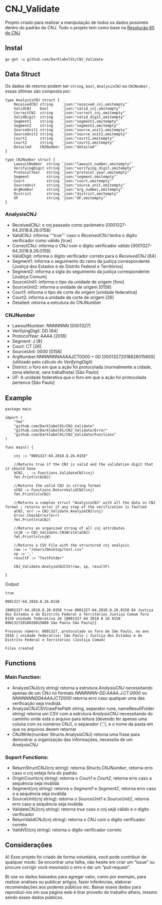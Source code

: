 # CNJ_Validate
Projeto criado para realizar a manipulação de todos os dados possíveis dentro do padrão do CNJ. Todo o projeto tem como base na [Resolução 65 do CNJ](https://atos.cnj.jus.br/files/resolucao_comp_65_16122008_26032019140041.pdf)

## Instal
``` go get -u github.com/Darklabel91/CNJ_Validate ```

## Data Struct
Os dados de retorno podem ser ```string```, ```bool```, ```AnalysisCNJ``` ou ```CNJNumber``` , essas últimas são composta por:

``` 
type AnalysisCNJ struct {
	ReceivedCNJ string    `json:"received_cnj,omitempty"`
	ValidCNJ    bool      `json:"valid_cnj,omitempty"`
	CorrectCNJ  string    `json:"correct_cnj,omitempty"`
	ValidDigit  string    `json:"valid_digit,omitempty"`
	Segment1    string    `json:"segment1,omitempty"`
	Segment2    string    `json:"segment2,omitempty"`
	SourceUnit1 string    `json:"source_unit1,omitempty"`
	SourceUnit2 string    `json:"source_unit2,omitempty"`
	Court1      string    `json:"court1,omitempty"`
	Court2      string    `json:"court2,omitempty"`
	Detailed    CNJNumber `json:"detailed"`
}

type CNJNumber struct {
	LawsuitNumber  string `json:"lawsuit_number,omitempty"`
	VerifyingDigit string `json:"verifying_digit,omitempty"`
	ProtocolYear   string `json:"protocol_year,omitempty"`
	Segment        string `json:"segment,omitempty"`
	Court          string `json:"court,omitempty"`
	SourceUnit     string `json:"source_unit,omitempty"`
	ArgNumber      string `json:"arg_number,omitempty"`
	District       string `json:"district,omitempty"`
	UF             string `json:"UF,omitempty"`
}
```
### AnalysisCNJ
- ReceivedCNJ: o cnj passado como parâmetro [0001327-64.2018.8.26.0158]
- ValidCNJ: informa '''true''' caso o *ReceivedCNJ* tenha o dígito verificador como válido [true]
- CorrectCNJ: informa o CNJ com o dígito verificador válido [0001327-64.2018.8.26.0158]
- ValidDigit: informa o dígito verificador correto para o *ReceivedCNJ* [64]
- Segment1: informa o seguimento do ramo da justiça correspondente [Justiça dos Estados e do Distrito Federal e Territórios]
- Segment2: informa a sigla do seguimento da justiça correspondente [Justiça Comum]
- SourceUnit1: informa o tipo da unidade de origem [foro]
- SourceUnit2: informa a unidade de origem [0158]
- Court1: informa o tipo de corte de origem [unidade federativa]
- Court2: informa a unidade da corte de origem [26]
- Detailed: retorna a estrutura do CNJNumber

### CNJNumber
- LawsuitNumber: NNNNNNN [0001327]
- VerifyingDigit: DD [64]
- ProtocolYear: AAAA [2018]
- Segment: J [8]
- Court: CT [26]
- SourceUnit: 0000 [0158]
- ArgNumber:NNNNNNNAAAAJCT0000 + 00 [00013272018826015800] (utilizado pelo cálculo do *VerifyingDigit*)
- District: o foro em que a ação foi protocolada (normalmente a cidade, zona eleitoral, vara trabalhista) [São Paulo]
- UF: A unidade federativa que o foro em que a ação foi protocolada pertence [São Paulo] 


## Example

``` 
package main

import (
	"fmt"
	"github.com/Darklabel91/CNJ_Validate"
	"github.com/Darklabel91/CNJ_Validate/Error"
	"github.com/Darklabel91/CNJ_Validate/Functions"
)

func main() {

	cnj := "0001327-64.2018.8.26.0158"

	//Returns true if the CNJ is valid and the validation digit that it should have
	bCNJ, _ := Functions.ValidateCNJ(cnj)
	fmt.Println(bCNJ)

	//Returns the valid CNJ in string format
	vCNJ := Functions.ReturnValidCNJ(cnj)
	fmt.Println(vCNJ)

	//Returns a complex struct "AnalysisCNJ" with all the data in CNJ format ; returns error if any step of the verification is faulted
	aCNJ, err := CNJ_Validate.AnalyzeCNJ(cnj)
	Error.CheckError(err)
	fmt.Println(aCNJ)

	//Returns an organized string of all cnj attributes
	cnjW := CNJ_Validate.CNJWrite(aCNJ)
	fmt.Println(cnjW)

	//Returns a CSV File with the structured cnj analysis
	raw := "/Users/Desktop/test.csv"
	sp := ','
	resultF := "TestFolder"

	CNJ_Validate.AnalyzeCNJCSV(raw, sp, resultF)

}

 ```
 Output
 ``` 
true

0001327-64.2018.8.26.0158

{0001327-64.2018.8.26.0158 true 0001327-64.2018.8.26.0158 64 Justiça dos Estados e do Distrito Federal e Territórios Justiça Comum foro 0158 unidade federativa 26 {0001327 64 2018 8 26 0158 00013272018826015800 São Paulo São Paulo}}

Processo número: 0001327, protocolado no foro de São Paulo, no ano 2018 | unidade federativa: São Paulo | Justiça dos Estados e do Distrito Federal e Territórios (Justiça Comum)

Files created
 ```
 
 ## Functions

### Main Function:
- AnalyzeCNJ(cnj string) retorna a estrutura *AnalysisCNJ* necessitando apenas de um CNJ no formato *NNNNNNN-DD.AAAA.J.CT.0000* ou *NNNNNNNDDAAAAJCT0000* retorna erro caso qualquer uma das verificação seja inválida.
- AnalyzeCNJCSV(rawFilePath string, separator rune, nameResultFolder string) retorna um CSV com a estrutura *AnalysisCNJ* necessitando do caminho onde está o arquivo para leitura (devendo ter apenas uma coluna com os números CNJ), o separador (','), e o nome da pasta em que os arquivos devem retornar
- CNJWrite(number Structs.AnalysisCNJ) retorna uma frase para demostrar a organização das informações, necessita de um *AnalysisCNJ*

### Suport Functions:
- ReturnStructCNJ(cnj string): retorna *Structs.CNJNumber*, retorna erro caso o cnj esteja fora do padrão
- OriginCourt(cnj string): retorna o *Court1* e *Court2*, retorna erro caso a sequência seja inválida
- Segment(cnj string): retorna o *Segment1* e *Segment2*, retorna erro caso o a sequência seja inválida
- SourceUnit(cnj string): retorna o *SourceUnit1* e *SourceUnit2*, retorna erro caso a sequência seja inválida
- ValidateCNJ(cnj string): retorna *true* caso o cnj sejá válido e o dígito verificador
- ReturnValidCNJ(cnj string): retorna o CNJ com o dígito verificador correto
- ValidVD(cnj string): retorna o dígito verificador correto

## Considerações
A) Esse projeto foi criado de forma voluntária, você pode contribuir de qualquer modo. Se encontrar uma falha, não hesite em criar um “issue” ou  procure corrigir você mesma(o) o erro e dar um “pull request”.

B) use os dados baixados para agregar valor, como por exemplo, para realizar análises ou publicar artigos, fazer inferências, elaborar recomendações aos poderes públicos etc. Baixar esses dados para reproduzi-los em sua página web é tirar proveito do trabalho alheio, mesmo sendo esses dados públicos.
